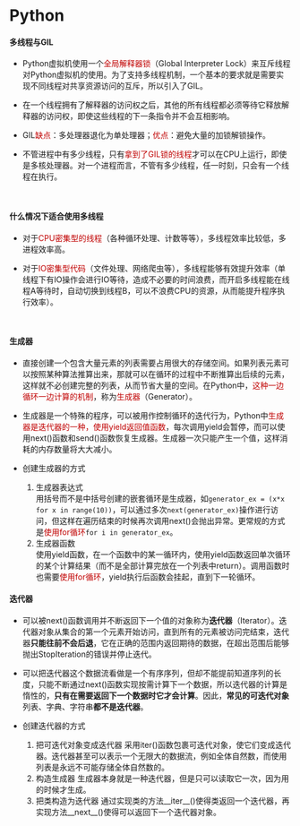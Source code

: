 # Python

<style>
   f {
      color: #C00000
   }
</style>


#### 多线程与GIL

- Python虚拟机使用一个<f>全局解释器锁</f>（Global Interpreter Lock）来互斥线程对Python虚拟机的使用。为了支持多线程机制，一个基本的要求就是需要实现不同线程对共享资源访问的互斥，所以引入了GIL。

- 在一个线程拥有了解释器的访问权之后，其他的所有线程都必须等待它释放解释器的访问权，即使这些线程的下一条指令并不会互相影响。

- GIL<f>缺点</f>：多处理器退化为单处理器；<f>优点</f>：避免大量的加锁解锁操作。

- 不管进程中有多少线程，只有<f>拿到了GIL锁的线程</f>才可以在CPU上运行，即使是多核处理器。对一个进程而言，不管有多少线程，任一时刻，只会有一个线程在执行。

</br>

#### 什么情况下适合使用多线程

- 对于<f>CPU密集型的线程</f>（各种循环处理、计数等等），多线程效率比较低，多进程效率高。

- 对于<f>IO密集型代码</f>（文件处理、网络爬虫等），多线程能够有效提升效率（单线程下有IO操作会进行IO等待，造成不必要的时间浪费，而开启多线程能在线程A等待时，自动切换到线程B，可以不浪费CPU的资源，从而能提升程序执行效率）。

</br>

#### 生成器

- 直接创建一个包含大量元素的列表需要占用很大的存储空间。如果列表元素可以按照某种算法推算出来，那就可以在循环的过程中不断推算出后续的元素，这样就不必创建完整的列表，从而节省大量的空间。在Python中，<f>这种一边循环一边计算的机制</f>，称为<f>生成器</f>（Generator）。

- 生成器是一个特殊的程序，可以被用作控制循环的迭代行为，Python中<f>生成器是迭代器的一种，使用yield返回值函数</f>，每次调用yield会暂停，而可以使用next()函数和send()函数恢复生成器。生成器一次只能产生一个值，这样消耗的内存数量将大大减小。

- 创建生成器的方式
  1. 生成器表达式</br>
   用括号而不是中括号创建的嵌套循环是生成器，如```generator_ex = (x*x for x in range(10))```，可以通过多次```next(generator_ex)```操作进行访问，但这样在遍历结束的时候再次调用next()会抛出异常。更常规的方式是<f>使用for循环</f>```for i in generator_ex```。
  2. 生成器函数</br>
   使用yield函数，在一个函数中的某一循环内，使用yield函数返回单次循环的某个计算结果（而不是全部计算完放在一个列表中return）。调用函数时也需要<f>使用for循环</f>，yield执行后函数会挂起，直到下一轮循环。




#### 迭代器

- 可以被next()函数调用并不断返回下一个值的对象称为**迭代器**（Iterator）。迭代器对象从集合的第一个元素开始访问，直到所有的元素被访问完结束，迭代器**只能往前不会后退**，它在正确的范围内返回期待的数据，在超出范围后能够抛出StopIteration的错误并停止迭代。

- 可以把迭代器这个数据流看做是一个有序序列，但却不能提前知道序列的长度，只能不断通过next()函数实现按需计算下一个数据，所以迭代器的计算是惰性的，**只有在需要返回下一个数据时它才会计算**。因此，**常见的可迭代对象**列表、字典、字符串**都不是迭代器**。

- 创建迭代器的方式

  1. 把可迭代对象变成迭代器
  采用iter()函数包裹可迭代对象，使它们变成迭代器。迭代器甚至可以表示一个无限大的数据流，例如全体自然数，而使用列表是永远不可能存储全体自然数的。
  2. 构造生成器
  生成器本身就是一种迭代器，但是只可以读取它一次，因为用的时候才生成。
  3. 把类构造为迭代器
  通过实现类的方法__iter__()使得类返回一个迭代器，再实现方法__next__()使得可以返回下一个迭代器对象。